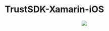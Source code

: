 # TrustSDK-Xamarin-iOS
<p align="center">
    <a href="https://www.nuget.org/packages/TrustSDK.Xamarin.iOS/" alt="Nuget">
        <img src="https://img.shields.io/nuget/v/TrustSDK.Xamarin.iOS.svg" />
    </a>
</p
